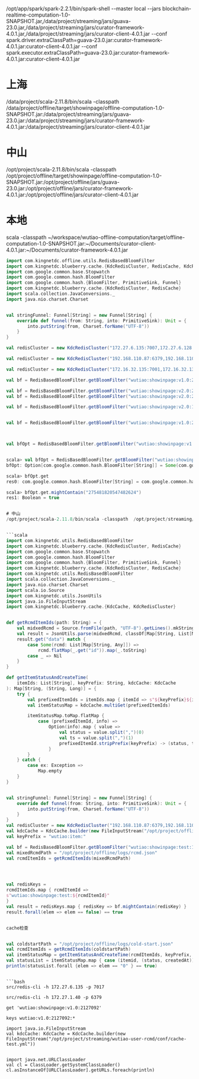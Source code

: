 /opt/app/spark/spark-2.2.1/bin/spark-shell --master local --jars blockchain-realtime-computation-1.0-SNAPSHOT.jar,/data/project/streaming/jars/guava-23.0.jar,/data/project/streaming/jars/curator-framework-4.0.1.jar,/data/project/streaming/jars/curator-client-4.0.1.jar --conf spark.driver.extraClassPath=guava-23.0.jar:curator-framework-4.0.1.jar:curator-client-4.0.1.jar  --conf spark.executor.extraClassPath=guava-23.0.jar:curator-framework-4.0.1.jar:curator-client-4.0.1.jar

# 上海
/data/project/scala-2.11.8/bin/scala -classpath /data/project/offline/target/showinpage/offline-computation-1.0-SNAPSHOT.jar:/data/project/streaming/jars/guava-23.0.jar:/data/project/streaming/jars/curator-framework-4.0.1.jar:/data/project/streaming/jars/curator-client-4.0.1.jar

# 中山
/opt/project/scala-2.11.8/bin/scala -classpath /opt/project/offline/target/showinpage/offline-computation-1.0-SNAPSHOT.jar:/opt/project/offline/jars/guava-23.0.jar:/opt/project/offline/jars/curator-framework-4.0.1.jar:/opt/project/offline/jars/curator-client-4.0.1.jar

# 本地
scala -classpath ~/workspace/wutiao-offline-computation/target/offline-computation-1.0-SNAPSHOT.jar:~/Documents/curator-client-4.0.1.jar:~/Documents/curator-framework-4.0.1.jar

```scala
import com.kingnetdc.offline.utils.RedisBasedBloomFilter
import com.kingnetdc.blueberry.cache.{KdcRedisCluster, RedisCache, KdcRedis}
import com.google.common.base.Stopwatch
import com.google.common.hash.BloomFilter
import com.google.common.hash.{BloomFilter, PrimitiveSink, Funnel}
import com.kingnetdc.blueberry.cache.{KdcRedisCluster, RedisCache}
import scala.collection.JavaConversions._
import java.nio.charset.Charset


val stringFunnel: Funnel[String] = new Funnel[String] {
    override def funnel(from: String, into: PrimitiveSink): Unit = {
        into.putString(from, Charset.forName("UTF-8"))
    }
}

val redisCluster = new KdcRedisCluster("172.27.6.135:7007,172.27.6.128:7019,172.27.6.135:7022,172.27.2.234:7003,172.27.2.234:7013,172.27.6.128:7024,172.27.6.128:7002,172.27.2.234:7025,172.27.6.140:7021,172.27.6.140:7005,172.27.6.140:7015,172.27.0.140:7018,172.27.6.128:7012,172.27.2.234:7020,172.27.0.140:7010,172.27.6.135:7017,172.27.0.140:7023")

val redisCluster = new KdcRedisCluster("192.168.110.87:6379,192.168.110.93:6379,192.168.110.94:6379,172.17.2.54:6379,172.17.4.22:6379,172.17.4.23:6379")

val redisCluster = new KdcRedisCluster("172.16.32.135:7001,172.16.32.135:7002,172.16.32.135:7003")

val bf = RedisBasedBloomFilter.getBloomFilter("wutiao:showinpage:v1.0:2157954", stringFunnel, redisCluster).get

val bf = RedisBasedBloomFilter.getBloomFilter("wutiao:showinpage:v2.0:2131121", stringFunnel, redisCluster).get
val bf = RedisBasedBloomFilter.getBloomFilter("wutiao:showinpage:v2.0:2127096:2018-08-24", stringFunnel, redisCluster).get

val bf = RedisBasedBloomFilter.getBloomFilter("wutiao:showinpage:v2.0:1010127:2018-09-06", stringFunnel, redisCluster).get


val bf = RedisBasedBloomFilter.getBloomFilter("wutiao:showinpage:v1.0:2127092", stringFunnel, redisCluster).get



val bfOpt = RedisBasedBloomFilter.getBloomFilter("wutiao:showinpage:v1.0:2130105", stringFunnel, redisCluster)


scala> val bfOpt = RedisBasedBloomFilter.getBloomFilter("wutiao:showinpage:v1.0:2130105", stringFunnel, redisCluster)
bfOpt: Option[com.google.common.hash.BloomFilter[String]] = Some(com.google.common.hash.BloomFilter@55327992)

scala> bfOpt.get
res0: com.google.common.hash.BloomFilter[String] = com.google.common.hash.BloomFilter@55327992

scala> bfOpt.get.mightContain("275481820547482624")
res1: Boolean = true


# 中山
/opt/project/scala-2.11.8/bin/scala -classpath  /opt/project/streaming/wutiao-showinpage/target/blockchain-realtime-computation-1.0-SNAPSHOT.jar:/opt/project/streaming/jars/guava-23.0.jar:/opt/project/streaming/jars/curator-framework-4.0.1.jar:/opt/project/streaming/jars/curator-client-4.0.1.jar


```scala
import com.kingnetdc.utils.RedisBasedBloomFilter
import com.kingnetdc.blueberry.cache.{KdcRedisCluster, RedisCache}
import com.google.common.base.Stopwatch
import com.google.common.hash.BloomFilter
import com.google.common.hash.{BloomFilter, PrimitiveSink, Funnel}
import com.kingnetdc.blueberry.cache.{KdcRedisCluster, RedisCache}
import com.kingnetdc.utils.RedisBasedBloomFilter
import scala.collection.JavaConversions._
import java.nio.charset.Charset
import scala.io.Source
import com.kingnetdc.utils.JsonUtils
import java.io.FileInputStream
import com.kingnetdc.blueberry.cache.{KdcCache, KdcRedisCluster}


def getRcmdItemIds(path: String) = {
    val midxedRcmd = Source.fromFile(path, "UTF-8").getLines().mkString
    val result = JsonUtils.parse(midxedRcmd, classOf[Map[String, List[Map[String, Any]]]])
    result.get("data") match {
        case Some(rcmd: List[Map[String, Any]]) =>
            rcmd.flatMap(_.get("id")).map(_.toString)
        case _ => Nil
    }
}

def getItemStatusAndCreateTime(
    itemIds: List[String], keyPrefix: String, kdcCache: KdcCache
): Map[String, (String, Long)] = {
    try {
        val prefixedItemIds = itemIds.map { itemId => s"${keyPrefix}${itemId}"}
        val itemStatusMap = kdcCache.multiGet(prefixedItemIds)

        itemStatusMap.toMap.flatMap {
            case (prefixedItemId, info) =>
                Option(info).map { value =>
                    val status = value.split(",")(0)
                    val ts = value.split(",")(1)
                    prefixedItemId.stripPrefix(keyPrefix) -> (status, ts.toLong)
                }
        }
    } catch {
        case ex: Exception =>
            Map.empty
    }
}


val stringFunnel: Funnel[String] = new Funnel[String] {
    override def funnel(from: String, into: PrimitiveSink): Unit = {
        into.putString(from, Charset.forName("UTF-8"))
    }
}
val redisCluster = new KdcRedisCluster("192.168.110.87:6379,192.168.110.93:6379,192.168.110.94:6379,172.17.2.54:6379,172.17.4.22:6379,172.17.4.23:6379")
val kdcCache = KdcCache.builder(new FileInputStream("/opt/project/offline/conf/cache-test.yml"))
val keyPrefix = "wutiao:item:"

val bf = RedisBasedBloomFilter.getBloomFilter("wutiao:showinpage:test:1004702", stringFunnel, redisCluster).get
val mixedRcmdPath = "/opt/project/offline/logs/rcmd.json"
val rcmdItemIds = getRcmdItemIds(mixedRcmdPath)




val redisKeys =
rcmdItemIds.map { rcmdItemId =>
s"wutiao:showinpage:test:${rcmdItemId}"
}
val result = redisKeys.map { redisKey => bf.mightContain(redisKey) }
result.forall(elem => elem == false) == true


cache检查


val coldstartPath = "/opt/project/offline/logs/cold-start.json"
val rcmdItemIds = getRcmdItemIds(coldstartPath)
val itemStatusMap = getItemStatusAndCreateTime(rcmdItemIds, keyPrefix, kdcCache)
val statusList = itemStatusMap.map { case (itemid, (status, createdAt)) => status }
println(statusList.forall {elem => elem == "0" } == true)
```



```

```bash
src/redis-cli -h 172.27.6.135 -p 7017

src/redis-cli -h 172.27.1.40 -p 6379

get 'wutiao:showinpage:v1.0:2127092'

keys wutiao:v1.0:2127092:*

import java.io.FileInputStream
val kdcCache: KdcCache = KdcCache.builder(new FileInputStream("/opt/project/streaming/wutiao-user-rcmd/conf/cache-test.yml"))


import java.net.URLClassLoader
val cl = ClassLoader.getSystemClassLoader()
cl.asInstanceOf[URLClassLoader].getURLs.foreach(println)
```